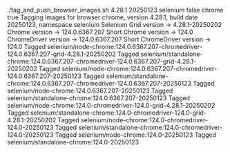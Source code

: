 ./tag_and_push_browser_images.sh 4.28.1 20250123 selenium false chrome true
Tagging images for browser chrome, version 4.28.1, build date 20250123, namespace selenium
Selenium Grid version -> 4.28.1-20250202
Chrome version -> 124.0.6367.207
Short Chrome version -> 124.0
ChromeDriver version -> 124.0.6367.207
Short ChromeDriver version -> 124.0
Tagged selenium/node-chrome:124.0.6367.207-chromedriver-124.0.6367.207-grid-4.28.1-20250202
Tagged selenium/standalone-chrome:124.0.6367.207-chromedriver-124.0.6367.207-grid-4.28.1-20250202
Tagged selenium/node-chrome:124.0.6367.207-chromedriver-124.0.6367.207-20250123
Tagged selenium/standalone-chrome:124.0.6367.207-chromedriver-124.0.6367.207-20250123
Tagged selenium/node-chrome:124.0.6367.207-20250123
Tagged selenium/standalone-chrome:124.0.6367.207-20250123
Tagged selenium/node-chrome:124.0-chromedriver-124.0-grid-4.28.1-20250202
Tagged selenium/standalone-chrome:124.0-chromedriver-124.0-grid-4.28.1-20250202
Tagged selenium/node-chrome:124.0-chromedriver-124.0-20250123
Tagged selenium/standalone-chrome:124.0-chromedriver-124.0-20250123
Tagged selenium/node-chrome:124.0-20250123
Tagged selenium/standalone-chrome:124.0-20250123
